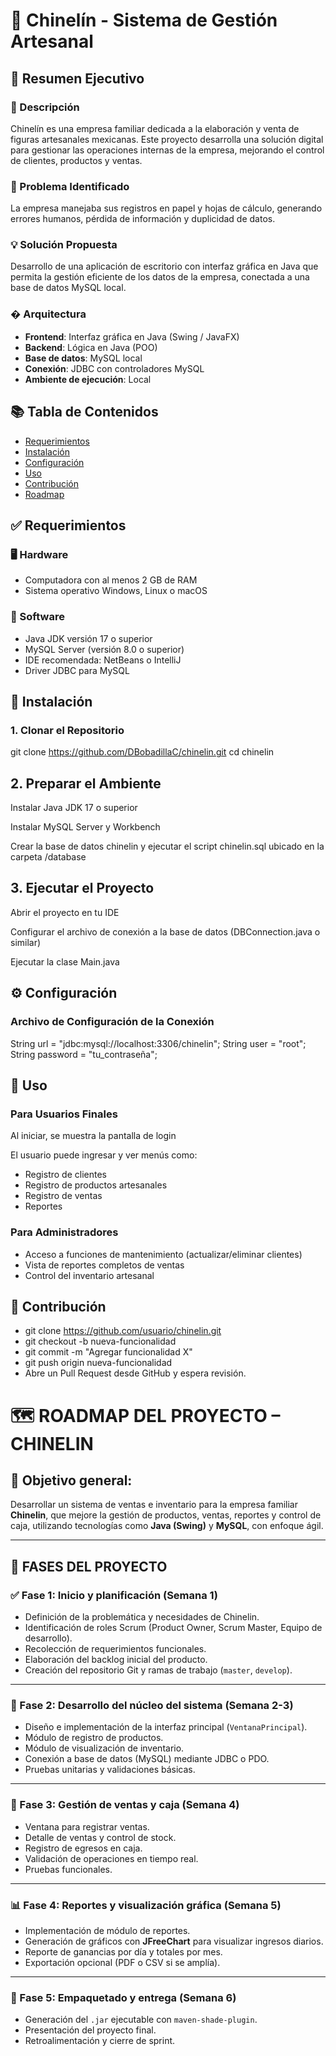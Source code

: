 # 🎨 Chinelín - Sistema de Gestión Artesanal

## 🧾 Resumen Ejecutivo

### 📌 Descripción
Chinelín es una empresa familiar dedicada a la elaboración y venta de figuras artesanales mexicanas. Este proyecto desarrolla una solución digital para gestionar las operaciones internas de la empresa, mejorando el control de clientes, productos y ventas.

### 🧩 Problema Identificado
La empresa manejaba sus registros en papel y hojas de cálculo, generando errores humanos, pérdida de información y duplicidad de datos.

### 💡 Solución Propuesta
Desarrollo de una aplicación de escritorio con interfaz gráfica en Java que permita la gestión eficiente de los datos de la empresa, conectada a una base de datos MySQL local.

### � Arquitectura
- **Frontend**: Interfaz gráfica en Java (Swing / JavaFX)
- **Backend**: Lógica en Java (POO)
- **Base de datos**: MySQL local
- **Conexión**: JDBC con controladores MySQL
- **Ambiente de ejecución**: Local 

## 📚 Tabla de Contenidos
- [Requerimientos](#-requerimientos)
- [Instalación](#-instalación)
- [Configuración](#-configuración)
- [Uso](#-uso)
- [Contribución](#-contribución)
- [Roadmap](#-roadmap)

## ✅ Requerimientos

### 🖥️ Hardware
- Computadora con al menos 2 GB de RAM
- Sistema operativo Windows, Linux o macOS

### 🔧 Software
- Java JDK versión 17 o superior
- MySQL Server (versión 8.0 o superior)
- IDE recomendada: NetBeans o IntelliJ
- Driver JDBC para MySQL

## 🔧 Instalación

### 1. Clonar el Repositorio

git clone https://github.com/DBobadillaC/chinelin.git
cd chinelin
## 2. Preparar el Ambiente
Instalar Java JDK 17 o superior

Instalar MySQL Server y Workbench

Crear la base de datos chinelin y ejecutar el script chinelin.sql ubicado en la carpeta /database

## 3. Ejecutar el Proyecto
Abrir el proyecto en tu IDE

Configurar el archivo de conexión a la base de datos (DBConnection.java o similar)

Ejecutar la clase Main.java

## ⚙️ Configuración
### Archivo de Configuración de la Conexión

String url = "jdbc:mysql://localhost:3306/chinelin";
String user = "root";
String password = "tu_contraseña";
## 📘 Uso

### Para Usuarios Finales
Al iniciar, se muestra la pantalla de login

El usuario puede ingresar y ver menús como:

- Registro de clientes
- Registro de productos artesanales
- Registro de ventas
- Reportes

### Para Administradores
- Acceso a funciones de mantenimiento (actualizar/eliminar clientes)
- Vista de reportes completos de ventas
- Control del inventario artesanal

## 🤝 Contribución

- git clone https://github.com/usuario/chinelin.git
- git checkout -b nueva-funcionalidad
- git commit -m "Agregar funcionalidad X"
- git push origin nueva-funcionalidad
- Abre un Pull Request desde GitHub y espera revisión.
# 🗺️ ROADMAP DEL PROYECTO – CHINELIN

## 🎯 Objetivo general:
Desarrollar un sistema de ventas e inventario para la empresa familiar **Chinelin**, que mejore la gestión de productos, ventas, reportes y control de caja, utilizando tecnologías como **Java (Swing)** y **MySQL**, con enfoque ágil.

---

## 🧩 FASES DEL PROYECTO

### ✅ Fase 1: Inicio y planificación (Semana 1)
- Definición de la problemática y necesidades de Chinelin.
- Identificación de roles Scrum (Product Owner, Scrum Master, Equipo de desarrollo).
- Recolección de requerimientos funcionales.
- Elaboración del backlog inicial del producto.
- Creación del repositorio Git y ramas de trabajo (`master`, `develop`).

---

### 🚀 Fase 2: Desarrollo del núcleo del sistema (Semana 2-3)
- Diseño e implementación de la interfaz principal (`VentanaPrincipal`).
- Módulo de registro de productos.
- Módulo de visualización de inventario.
- Conexión a base de datos (MySQL) mediante JDBC o PDO.
- Pruebas unitarias y validaciones básicas.

---

### 💸 Fase 3: Gestión de ventas y caja (Semana 4)
- Ventana para registrar ventas.
- Detalle de ventas y control de stock.
- Registro de egresos en caja.
- Validación de operaciones en tiempo real.
- Pruebas funcionales.

---

### 📊 Fase 4: Reportes y visualización gráfica (Semana 5)
- Implementación de módulo de reportes.
- Generación de gráficos con **JFreeChart** para visualizar ingresos diarios.
- Reporte de ganancias por día y totales por mes.
- Exportación opcional (PDF o CSV si se amplía).

---

### 🚢 Fase 5: Empaquetado y entrega (Semana 6)
- Generación del `.jar` ejecutable con `maven-shade-plugin`.
- Presentación del proyecto final.
- Retroalimentación y cierre de sprint.
